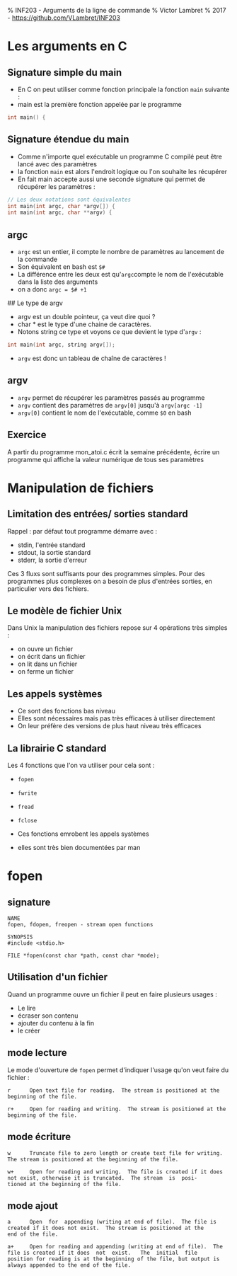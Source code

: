 % INF203 - Arguments de la ligne de commande
% Victor Lambret
% 2017 - https://github.com/VLambret/INF203

# Les arguments en C

## Signature simple du main

- En C on peut utiliser comme fonction principale la fonction `main` suivante :
- main est la première fonction appelée par le programme

```C
int main() {
```

## Signature étendue du main

- Comme n'importe quel exécutable un programme C compilé peut être lancé avec des paramètres
- la fonction `main` est alors l'endroit logique ou l'on souhaite les récupérer
- En fait main accepte aussi une seconde signature qui permet de récupérer les paramètres :

```C
// Les deux notations sont équivalentes
int main(int argc, char *argv[]) {
int main(int argc, char **argv) {
```

## argc

- `argc` est un entier, il compte le nombre de paramètres au lancement de la commande
- Son équivalent en bash est `$#`
- La différence entre les deux est qu'`argc`compte le nom de l'exécutable dans la liste des arguments
- on a donc `argc = $# +1`

## Le type de argv

- argv est un double pointeur, ça veut dire quoi ?
- char * est le type d'une chaine de caractères.
- Notons string ce type et voyons ce que devient le type d'`argv` :

```C
int main(int argc, string argv[]);
```
- `argv` est donc un tableau de chaîne de caractères !

## argv

- `argv` permet de récupérer les paramètres passés au programme
- `argv` contient des paramètres de `argv[0]` jusqu'à `argv[argc -1]`
- `argv[0]` contient le nom de l'exécutable, comme `$0` en bash

## Exercice

A partir du programme mon_atoi.c écrit la semaine précédente, écrire un programme qui affiche la valeur numérique de tous ses paramètres

# Manipulation de fichiers

## Limitation des entrées/ sorties standard

Rappel : par défaut tout programme démarre avec :

- stdin, l'entrée standard
- stdout, la sortie standard
- stderr, la sortie d'erreur

Ces 3 fluxs sont suffisants pour des programmes simples. Pour des programmes plus complexes on a besoin de plus d'entrées sorties, en particulier vers des fichiers.

## Le modèle de fichier Unix

Dans Unix la manipulation des fichiers repose sur 4 opérations très simples :

- on ouvre un fichier
- on écrit dans un fichier
- on lit dans un fichier
- on ferme un fichier

## Les appels systèmes


- Ce sont des fonctions bas niveau
- Elles sont nécessaires mais pas très efficaces à utiliser directement
- On leur préfère des versions de plus haut niveau très efficaces

## La librairie C standard

Les 4 fonctions que l'on va utiliser pour cela sont :

- `fopen`
- `fwrite`
- `fread`
- `fclose`

- Ces fonctions emrobent les appels systèmes
- elles sont très bien documentées par man

# fopen

## signature

```
NAME
fopen, fdopen, freopen - stream open functions

SYNOPSIS
#include <stdio.h>

FILE *fopen(const char *path, const char *mode);
```

## Utilisation d'un fichier

Quand un programme ouvre un fichier il peut en faire plusieurs usages :

- Le lire
- écraser son contenu
- ajouter du contenu à la fin
- le créer

## mode lecture

Le mode d'ouverture de `fopen` permet d'indiquer l'usage qu'on veut faire du fichier :

```
r      Open text file for reading.  The stream is positioned at the beginning of the file.

r+     Open for reading and writing.  The stream is positioned at the beginning of the file.
```

## mode écriture

```
w      Truncate file to zero length or create text file for writing.  The stream is positioned at the beginning of the file.

w+     Open for reading and writing.  The file is created if it does not exist, otherwise it is truncated.  The stream  is  posi‐
tioned at the beginning of the file.
```

## mode ajout

```
a      Open  for  appending (writing at end of file).  The file is created if it does not exist.  The stream is positioned at the
end of the file.

a+     Open for reading and appending (writing at end of file).  The file is created if it does  not  exist.   The  initial  file
position for reading is at the beginning of the file, but output is always appended to the end of the file.
```



